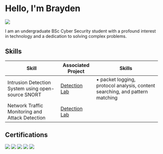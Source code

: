# Hello, I'm Brayden
<a href="www.linkedin.com/in/braydenbirch"><img src="https://img.shields.io/badge/-LinkedIn-0072b1?&style=for-the-badge&logo=linkedin&logoColor=white" /></a>

I am an undergraduate BSc Cyber Security student with a profound interest in technology and a dedication to solving complex problems.

## Skills

| Skill                                                       | Associated Project                             | Skills
|-------------------------------------------------------------|------------------------------------------------|------|
| Intrusion Detection System using open-source SNORT          | <a href="https://google.com">Detection Lab</a>| •	packet logging, protocol analysis, content searching, and pattern matching
| Network Traffic Monitoring and Attack Detection | <a href="https://google.com">Detection Lab</a>|


## Certifications
<div>
<img src="https://img.shields.io/badge/-Security%2B-FF0000?&style=for-the-badge&logo=CompTIA&logoColor=white" />
<img src="https://img.shields.io/badge/-Network%2B-007ACC?&style=for-the-badge&logo=CompTIA&logoColor=white" />
<img src="https://img.shields.io/badge/-A%2B-4D4D4D?&style=for-the-badge&logo=CompTIA&logoColor=white" />
<img src="https://img.shields.io/badge/-CDSA-006400?&style=for-the-badge&logoColor=white" />
<img src="https://img.shields.io/badge/-CCD-000080?&style=for-the-badge&logoColor=white" />
</div>

